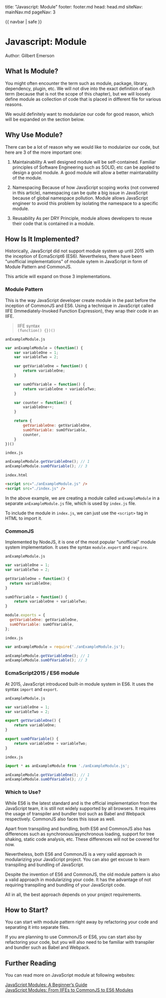 <frontmatter>
  title: "Javascript: Module"
  footer: footer.md
  head: head.md
  siteNav: mainNav.md
  pageNav: 3
</frontmatter>

{{ navbar | safe }}

<div class="website-content">

# Javascript: Module

Author: Gilbert Emerson

## What Is Module?

You might often encounter the term such as module, package, library, dependency, plugin, etc. We will not dive into the exact definition of each term (because that is not the scope of this chapter), but we will loosely define module as collection of code that is placed in different file for various reasons.

We would definitely want to modularize our code for good reason, which will be expanded on the section below.

## Why Use Module?

There can be a lot of reason why we would like to modularize our code, but here are 3 of the more important one:

1. Maintainability
A well designed module will be self-contained. Familiar principles of Software Engineering such as SOLID, etc can be applied to design a good module. A good module will allow a better maintanability of the module.

2. Namespacing
Because of how JavaScript scoping works (not convered in this article), namespacing can be quite a big issue in JavaScript because of global namespace pollution. Module allows JavaScript engineer to avoid this problem by isolating the namespace to a specific module.

3. Reusability
As per DRY Principle, module allows developers to reuse their code that is contained in a module.

## How Is It Implemented?

Historically, JavaScript did not support module system up until 2015 with the inception of EcmaScript6 (ES6). Nevertheless, there have been "unofficial implementations" of module sytem in JavaScript in form of Module Pattern and CommonJS.

This article will expand on those 3 implementations.

### Module Pattern

This is the way JavaScript developer create module in the past before the inception of CommonJS and ES6. Using a technique in JavaScript called IIFE (Immediately-Invoked Function Expression), they wrap their code in an IIFE.

> IIFE syntax </br>
> `(function() {})()`

`anExampleModule.js`
```javascript
var anExampleModule = (function() {
    var variableOne = 1;
    var variableTwo = 2;

    var getVariableOne = function() {
        return variableOne;
    }

    var sumOfVariable = function() {
        return variableOne + variableTwo;
    }

    var counter = function() {
        variableOne++;
    }

    return {
        getVariableOne: getVariableOne,
        sumOfVariable: sumOfVariable,
        counter,
    }
})()
```

`index.js`
```javascript
anExampleModule.getVariableOne(); // 1
anExampleModule.sumOfVariable(); // 3
```

`index.html`
```html
<script src="./anExampleModule.js" />
<script src="./index.js" />
```

In the above example, we are creating a module called `anExampleModule` in a separate `anExampleModule.js` file, which is used by `index.js` file.

To include the module in `index.js`, we can just use the `<script>` tag in HTML to import it.

### CommonJS

Implemented by NodeJS, it is one of the most popular "unofficial" module system implementation. It uses the syntax `module.export` and `require`.

`anExampleModule.js`
```Javascript
var variableOne = 1;
var variableTwo = 2;

getVariableOne = function() {
  return variableOne;
}

sumOfVariable = function() {
    return variableOne + variableTwo;
}

module.exports = {
  getVariableOne: getVariableOne,
  sumOfVariable: sumOfVariable,
};
```

`index.js`
```Javascript
var anExampleModule = require('./anExampleModule.js');

anExampleModule.getVariableOne(); // 1
anExampleModule.sumOfVariable(); // 3
```

### EcmaScript2015 / ES6 module

At 2015, JavaScript introduced built-in module system in ES6. It uses the syntax `import` and `export`.

`anExampleModule.js`
```Javascript
var variableOne = 1;
var variableTwo = 2;

export getVariableOne() {
    return variableOne;
}

export sumOfVariable() {
    return variableOne + variableTwo;
}
```

`index.js`
```Javascript
import * as anExampleModule from './anExampleModule.js';

anExampleModule.getVariableOne(); // 1
anExampleModule.sumOfVariable(); // 3
```

### Which to Use?

While ES6 is the latest standard and is the official implementation from the JavaScript team, it is still not widely supported by all browsers. It requires the usage of transpiler and bundler tool such as Babel and Webpack respectively. CommonJS also faces this issue as well.

Apart from transpiling and bundling, both ES6 and CommonJS also has differences such as synchronous/asynchronous loading, support for tree shaking, static code analysis, etc. These differences will not be covered for now.

Nevertheless, both ES6 and CommonJS is a very valid approach in modularizing your JavaScript project. You can also get excuse to learn transpiling and bundling of JavaScript.

Despite the invention of ES6 and CommonJS, the old module pattern is also a valid approach in modularizing your code. It has the advantage of not requiring transpiling and bundling of your JavaScript code.

All in all, the best approach depends on your project requirements.

## How to Start?

You can start with module pattern right away by refactoring your code and separating it into separate files.

If you are planning to use CommonJS or ES6, you can start also by refactoring your code, but you will also need to be familiar with transpiler and bundler such as Babel and Webpack.

## Further Reading

You can read more on JavaScript module at following websites:

[JavaScript Modules: A Beginner’s Guide](https://medium.freecodecamp.org/javascript-modules-a-beginner-s-guide-783f7d7a5fcc) </br>
[JavaScript Modules: From IIFEs to CommonJS to ES6 Modules](https://tylermcginnis.com/javascript-modules-iifes-commonjs-esmodules/)